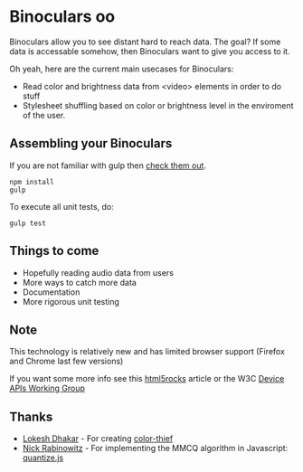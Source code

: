 Binoculars  oo
===============

Binoculars allow you to see distant hard to reach data. The goal? If some data is accessable somehow, then Binoculars want to give you access to it.

Oh yeah, here are the current main usecases for Binoculars:

* Read color and brightness data from &lt;video&gt; elements in order to do stuff
* Stylesheet shuffling based on color or brightness level in the enviroment of the user.


Assembling your Binoculars
---------------------------

If you are not familiar with gulp then [check them out](http://gulpjs.com/).

	npm install
	gulp

To execute all unit tests, do:

	gulp test


Things to come
---------------

* Hopefully reading audio data from users
* More ways to catch more data
* Documentation
* More rigorous unit testing


Note
-----

This technology is relatively new and has
limited browser support (Firefox and Chrome last few versions)

If you want some more info see this 
[html5rocks](http://www.html5rocks.com/en/tutorials/getusermedia/intro/) article or the 
W3C [Device APIs Working Group](http://www.w3.org/2009/dap/)

Thanks
-------
* [Lokesh Dhakar](https://github.com/lokesh) -
	For creating [color-thief](https://github.com/lokesh/color-thief)
* [Nick Rabinowitz](https://github.com/nrabinowitz) -
	For implementing the MMCQ algorithm in Javascript:
	[quantize.js](https://gist.github.com/nrabinowitz/1104622)
